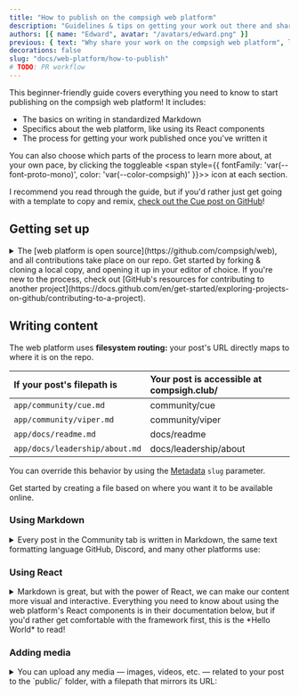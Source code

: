 ```yaml
---
title: "How to publish on the compsigh web platform"
description: "Guidelines & tips on getting your work out there and shared by the club"
authors: [{ name: "Edward", avatar: "/avatars/edward.png" }]
previous: { text: "Why share your work on the compsigh web platform", link: "/docs/web-platform/why-publish" }
decorations: false
slug: "docs/web-platform/how-to-publish"
# TODO: PR workflow
---
```


<Note>
This beginner-friendly guide covers everything you need to know to start publishing on the compsigh web platform! It includes:

- The basics on writing in standardized <CasePreserver>Markdown</CasePreserver>
- Specifics about the web platform, like using its <CasePreserver>React</CasePreserver> components
- The process for getting your work published once you've written it

You can also choose which parts of the process to learn more about, at your own pace, by clicking the toggleable <span style={{ fontFamily: 'var(--font-proto-mono)', color: 'var(--color-compsigh)' }}>&gt;</span> icon at each section.

I recommend you read through the guide, but if you'd rather just get going with a template to copy and remix, [check out the Cue post on GitHub](https://github.com/compsigh/web/blob/main/app/projects/cue.md?plain=1)!
</Note>

## Getting set up

<details>
<summary>The [web platform is open source](https://github.com/compsigh/web), and all contributions take place on our repo. Get started by forking & cloning a local copy, and opening it up in your editor of choice. If you're new to the process, check out [GitHub's resources for contributing to another project](https://docs.github.com/en/get-started/exploring-projects-on-github/contributing-to-a-project).</summary>

I personally edit all notes directly in <CasePreserver>VS Code</CasePreserver>. If the out-of-the-box experience feels too cluttered, check out [the setup I use](https://edward.so/notes/vs-code). There are tons of helpful VS Code extensions as well, even <CasePreserver>Grammarly</CasePreserver>!

Before we continue, you'll want to make sure you have [<CasePreserver>Node.js</CasePreserver>](https://nodejs.org) installed, at least version `v20.0.0`.

For Windows, I recommend following the prerequisites of [<CasePreserver>Microsoft</CasePreserver>'s guide to setting up <CasePreserver>WSL</CasePreserver> for <CasePreserver>Next.js</CasePreserver>](https://learn.microsoft.com/en-us/windows/dev-environment/javascript/nextjs-on-wsl).

Once you have <CasePreserver>Node.js</CasePreserver> installed, open a terminal session inside your cloned fork of the web platform and run `npm install` to install the dependencies.

Finally, run `npm run dev` and open `http://localhost:3000` in your browser to preview your changes (hit `^C` to stop it). I recommend having this up while you're writing so you can refresh the page and see how everything looks.
</details>

## Writing content

The web platform uses **filesystem routing:** your post's <CasePreserver>URL</CasePreserver> directly maps to where it is on the repo.

| If your post's filepath is | Your post is accessible at compsigh.club/ |
| :- | :- |
| `app/community/cue.md` | community/cue |
| `app/community/viper.md` | community/viper |
| `app/docs/readme.md` | docs/readme |
| `app/docs/leadership/about.md` | docs/leadership/about |

You can override this behavior by using the [Metadata](#metadata) `slug` parameter.

Get started by creating a file based on where you want it to be available online.

### Using Markdown

<details>
<summary>Every post in the Community tab is written in <CasePreserver>Markdown</CasePreserver>, the same text formatting language <CasePreserver>GitHub</CasePreserver>, <CasePreserver>Discord</CasePreserver>, and many other platforms use:</summary>

```markdown showLineNumbers title="example.md"
In a Markdown file, we can *italicize text* by putting one asterisk around it, or **bold text** by putting two asterisks around it.

We can also make lists:

- Item 1
- Item 2
- Item 3

Plus embed images, headings, and more.
```

This becomes:

<Playground>
  <div
    style={{
      alignSelf: 'flex-start',
      padding: '8px 32px'
    }}
  >
    <CasePreserver>
In a Markdown file, we can *italicize text* by putting one asterisk around it, or **bold text** by putting two asterisks around it.

We can also make lists:

- Item 1
- Item 2
- Item 3

Plus embed images, headings, and more.
    </CasePreserver>
  </div>
</Playground>

Check out the [<CasePreserver>Markdown</CasePreserver> guide](https://markdownguide.org) for more info on syntax and why it's a great, platform-independent language of choice.
</details>

### Using React

<details>
<summary><CasePreserver>Markdown</CasePreserver> is great, but with the power of <CasePreserver>React</CasePreserver>, we can make our content more visual and interactive. Everything you need to know about using the web platform's <CasePreserver>React</CasePreserver> components is in their documentation below, but if you'd rather get comfortable with the framework first, this is the *Hello World* to read!</summary>

[<CasePreserver>React</CasePreserver>](https://react.dev) is a <CasePreserver>JavaScript</CasePreserver> framework for crafting *composable* <CasePreserver>UI</CasePreserver>s. Before the "component era" of web development, developers had to manually place elements *on each page they appeared.* Can you imagine writing a sidebar 10+ times? <CasePreserver>React</CasePreserver> and other frameworks like it allow developers to "componentize" <CasePreserver>UI</CasePreserver> so that it can be reused across our application.

Let's take a look at a simplified example. You might have an application where each page greets the user:

<Grid columns={2}>
  ```html title="about.html"
  <h1>Hi there!</h1>
  <p>Welcome to the About page</p>
  ```
  ```html title="events.html"
  <h1>Hi there!</h1>
  <p>Welcome to the Events page</p>
  ```
</Grid>

What happens if you want to change the greeting, perhaps from "<CasePreserver>Hi there!</CasePreserver>" to "<CasePreserver>Hey!</CasePreserver>"? You'd have to update `about.html`, `events.html`, and every other page where that greeting exists.

Let's use the power of <CasePreserver>React</CasePreserver> to componentize the greeting:

```jsx showLineNumbers title="Greeting.jsx"
function Greeting() {
  return <h1>Hi there!</h1>
}
```

That's it — this is the *Hello World* of <CasePreserver>React</CasePreserver>! This looks very similar to <CasePreserver>HTML</CasePreserver>: it's called <CasePreserver>JSX</CasePreserver>, or "<CasePreserver>JavaScript XML</CasePreserver>".

**A <CasePreserver>React</CasePreserver> component is a function that returns JSX.**

Let's update our application to use our new `Greeting` component.

<Grid columns={2}>
  ```jsx title="about.jsx"
  <Greeting />
  <p>Welcome to the About page</p>
  ```
  ```jsx title="events.jsx"
  <Greeting />
  <p>Welcome to the Events page</p>
  ```
</Grid>

Note that if a <CasePreserver>React</CasePreserver> component doesn't take children (like how that `<p>` takes a string of text as a child), it can self-close, like in the example above.

Just like <CasePreserver>HTML</CasePreserver> elements can take attributes, so too can <CasePreserver>React</CasePreserver> components take "props": a set of key-value pairs that influences the look and/or behavior of the component.

For example, our greeting isn't very personal. Let's make it so:

```jsx showLineNumbers title="Greeting.jsx"
function Greeting(props) {
  return <h1>Hi {props.name}!</h1>
}
```

<Grid columns={2}>
  ```jsx title="events.jsx"
  <Greeting name="Edward" />
  <p>Welcome to the Events page</p>
  ```
  ```html title="events.html" caption="This is what gets rendered!"
  <h1>Hi Edward!</h1>
  <p>Welcome to the Events page</p>
  ```
</Grid>

I think that should be enough context for us here.

This mini intro was intentionally minimal — there is so much more to <CasePreserver>React</CasePreserver>, and I recommend [the <CasePreserver>React</CasePreserver> docs](https://react.dev) if you're interested in learning more. It's a good time to be a web dev. :)
</details>

### Adding media

<details>
<summary>You can upload any media — images, videos, etc. — related to your post to the `public/` folder, with a filepath that mirrors its URL:</summary>

| If your post is accessible at compsigh.club/ | Your post's media should be in |
| :- | :- |
| community/cue | `public/community/cue/` |
| community/viper | `public/community/viper/` |
| events/2024-08-30/compsigh-night | `public/events/2024-08-30/` |
| events/2024-08-30/compsigh-clone | `public/events/2024-08-30/` |

And so on.

Normally, media can be embedded in Markdown like so:

```markdown title="example.md"
![description of the image](/path/to/image.png)
```

On the web platform, we use a dedicated `Media` component, which auto-optimizes for performance, and also lets us add captions or links:

<Note>
`Media` is a React component. Everything you need to know to use it effectively is right here, but if you'd rather get comfortable with React first, check out the [Using React](#using-react) section above.
</Note>

Props:

- `src: string` <span style={{ color: 'red' }}>(required)</span><br />
A filepath, relative to the `public/` directory, to the image or video to embed
- `title: string` <span style={{ color: 'var(--color-light-50)' }}>(optional)</span><br />
A caption placed directly under the image
- `description: string | React.ReactElement` <span style={{ color: 'var(--color-light-50)' }}>(optional)</span><br />
A more subtle caption, if additional context would help
- `cta: string` <span style={{ color: 'var(--color-light-50)' }}>(optional)</span><br />
"Call to action"; displays under the title or description if present
- `link: string` <span style={{ color: 'var(--color-light-50)' }}>(optional)</span><br />
Clicking on the image, title, or `cta` will take the reader to this <CasePreserver>URL</CasePreserver>
- `alt: string` <span style={{ color: 'var(--color-light-50)' }}>(optional)</span><br />
A description of the media, for accessibility

Example:

```mdx showLineNumbers title="example.md"
<Media
  title="compsigh landing page"
  description="Work in progress on a new web platform for compsigh, the computer science club at the University of San Francisco"
  src="/docs/web-platform/compsigh-landing-page.mp4"
  link="https://compsigh.club"
  cta="View live demo"
/>
```

<Playground>
  <div style={{ padding: '0 32px' }}>
    <Media
      title="compsigh landing page"
      description="Work in progress on a new web platform for compsigh, the computer science club at the University of San Francisco"
      src="/docs/web-platform/compsigh-landing-page.mp4"
      link="https://compsigh.club"
      cta="View live demo"
    />
  </div>
</Playground>

<Note>
`Media` will only accept local files — that is, files that you add to the repo. Please avoid embedding external media or other kinds of third-party content (scripts, `<iframe>`s, etc.). Certain sources are acceptable; for example, your data vis project might use <CasePreserver>Tableau</CasePreserver>.
</Note>
</details>

### Showcasing code and examples

Markdown uses "code fences" — three backticks (\`\`\`) — around a snippet to render it as a code block. The web platform uses the `rehype-pretty-code` library for syntax highlighting. Check out [their documentation on meta strings](https://rehype-pretty.pages.dev/#meta-strings), which allow you to specify a language, file name, and highlight lines.

<details>
<summary>There is also a `Playground` component, which is good for interactive showcases or examples:</summary>

```mdx showLineNumbers title="example.md"
<Playground>
  This content is not editable
</Playground>
```

<Playground>
  This content is not editable
</Playground>

<Spacer size={16} />

```mdx showLineNumbers title="example.md"
<Playground editable>
  This content is editable *(click me!)*
</Playground>
```

<Playground editable>
  This content is editable *(click me!)*
</Playground>
</details>

### Writing multi-authored posts

<details>
<summary>You can add multiple authors to a post via [Metadata](#metadata). For these kinds of posts, it can help to know whose words you're reading. With `Mic`, you can indicate when you're "handing the mic" to a specific author:</summary>

```mdx showLineNumbers title="example.md"
<Mic name="Edward" avatar="/avatars/edward.png" />

what's good y'all?

here's Gursh with some insightful words

<Mic name="Gursh" avatar="/avatars/gursh.png" />

yo ✌🏽

Jet wsp

<Mic name="Jet" avatar="/avatars/jet.png" />

this page is getting kinda long bruh

lunch anyone?
```

<CasePreserver>
<Mic name="Edward" avatar="/avatars/edward.png" />

what's good y'all?

here's Gursh with some insightful words

<Mic name="Gursh" avatar="/avatars/gursh.png" />

yo ✌🏽

Jet wsp

<Mic name="Jet" avatar="/avatars/jet.png" />

this page is getting kinda long bruh

lunch anyone?
</CasePreserver>
</details>

### Displaying content side-by-side

<details>
<summary>The `Grid` component lets you split from the default single-column layout:</summary>

Say you have a screenshot from your phone. In the single-column layout, images are resized so that their width fills the page (`700px`), and their height is adjusted to maintain aspect ratio. That screenshot would be unpleasantly tall! With the `Grid` component, you can put it to the side of some text, which makes for a much better reading experience.

Props:

- `columns: number` <span style={{ color: 'var(--color-light-50)' }}>(optional)</span><br />
Divides all children of `Grid` by this number
- `columnSizeDistribution: string[]` <span style={{ color: 'var(--color-light-50)' }}>(optional)</span><br />
Override the default even-division behavior to create custom layouts like 1:2:1

<Note>
**Good to know:** `Grid` divides "top-level" children. This means if you want to treat a group of text as one, you'll want to wrap it with a parent element, such as a `<div>`.
</Note>

Example:

```mdx showLineNumbers title="example.md"
<Grid columns={2} columnSizeDistribution={["1fr", "3fr"]}>
  <Media src="/community/cue/invite-cards.mp4" />
  <div>
    We really liked the idea of invites, and we went all out, because why not?

    We produced a set of 50 *physical* invite cards, each with their own unique invite linked via QR code.

    Invites had conditions like `no-invite` (invited students can't also +1) to help us scale reasonably.

    We also gave these out at Destination USF.
  </div>
</Grid>
```

<Playground>
  <div style={{ padding: '16px 32px' }}>
    <Grid columns={2} columnSizeDistribution={["1fr", "3fr"]}>
      <Media src="/community/cue/invite-cards.mp4" />
      <div>
        <CasePreserver>
We really liked the idea of invites, and we went all out, because why not?

We produced a set of 50 *physical* invite cards, each with their own unique invite linked via QR code.

Invites had conditions like `no-invite` (invited students can't also +1) to help us scale reasonably.

We also gave these out at Destination USF.
        </CasePreserver>
      </div>
    </Grid>
  </div>
</Playground>
</details>

### Adding asides

<details>
<summary>Sometimes you have a good-to-know or by-the-way you want to add in without distracting the reader from the main content. In such cases you can use the `Note` component:</summary>

`Note` doesn't take any props; simply wrap your content with it:

```mdx showLineNumbers title="example.md"
<Note>
  compsigh is a social computer science club for meeting cool people & building cool things
</Note>
```

<Note>
  compsigh is a social computer science club for meeting cool people & building cool things
</Note>
</details>

### Adding vertical space

<details>
<summary>You can use `Spacer` to add breathing room to information-dense posts:</summary>

```mdx showLineNumbers title="example.md" caption="The units are in pixels"
These two paragraphs could use some space

<Spacer size={16} />

These two paragraphs could use some space
```

<Playground>
  These two paragraphs could use some space

  <Spacer size={16} />

  These two paragraphs could use some space
</Playground>
</details>

## Metadata

<details>
<summary>Each <CasePreserver>Markdown</CasePreserver> file has a metadata block — a series of key-value pairs — at the top of it, separated by three dashes. For the web platform, there are specific metadata fields that impact how content is presented.</summary>

Here's an example of a metadata block:

```markdown showLineNumbers {1-5} title="example.md"
---
title: "What can we do in a Markdown file?"
published: true
date: 2024-07-27
---

In a Markdown file, we can...
```

<Spacer size={8} />

Here are the required and optional fields you can use when writing posts on the web platform:

<Spacer size={8} />

### `title`

`string`

<p style={{color: 'red' }}>(Required)</p>

This will show up at the top of the page, in the Community tab, in search engines, and when you share a link to your post.

<Spacer size={16} />

### `description`

`string`

<p style={{color: 'red' }}>(Required)</p>

This doesn't show up on the page itself, but like `title`, is used in the Community tab, search engines, and elsewhere when shared.

<Spacer size={16} />

### `authors`

`{ name: string, avatar: string }[]`

<p style={{ color: 'var(--color-light-50)' }}>(Optional)</p>

This shows up at the top of the page, as well as in the Community tab.

- `name` can be whatever you want — *most put their <CasePreserver>Discord</CasePreserver> username to keep with the theme :)*
- `avatar` represents a filepath, relative to the `public/` directory, to the image displayed next to your name

```markdown showLineNumbers {4-7} title="community/cue.md"
---
title: "compsigh team project: Cue"
description: "A minimalist active recall study app focused on helping students ask the right questions. Transform your notes into actionable study cards for easy pasting back into Google Docs or Notion, or export to Anki."
authors: [
  { name: "Edward", avatar: "/avatars/edward.png" },
  { name: "Sanju", avatar: "/avatars/sanju.jpeg" }
]
og_image: "/og/cue.png"
---
```

<Spacer size={16} />

### `og_image`

`string`

<p style={{ color: 'var(--color-light-50)' }}>(Optional)</p>

<p style={{ color: 'var(--color-light-50)' }}>Default: generated based on `title` and `authors`</p>

"og" stands for opengraph, a standard for metadata across the Web. The `og_image` is a filepath, relative to the `public/` directory, to an image that'll be used when you share a link to your post (like the image on a <CasePreserver>Discord</CasePreserver> embed).

If you do upload one *(encouraged!)*, if possible, please ensure it is `1200 × 630` pixels. This is the standard and will guarantee your image looks good on all platforms (<CasePreserver>LinkedIn</CasePreserver>, <CasePreserver>Discord</CasePreserver>, <CasePreserver>Slack</CasePreserver>, <CasePreserver>Twitter</CasePreserver>, etc.).

<Spacer size={16} />

### `decorations`

`boolean`

<p style={{ color: 'var(--color-light-50)' }}>(Optional)</p>

<p style={{ color: 'var(--color-light-50)' }}>Default: `true`</p>

If you have a display of `1420px` or wider, you'll see the decorations strewn across the margins of the page. As fun as they are, I totally get it if you want to hide them, especially when sending to a potential employer. You can do so by specifying `decorations: false`.

<Spacer size={16} />

### `previous` / `next`

`{ text: string, link: string }`

<p style={{ color: 'var(--color-light-50)' }}>(Optional)</p>

If you're writing a series of posts (for example, clone workshop notes), this is a great way to link them together. It will display a link for each at the bottom of the page. An example from [compsigh leadership](/docs/leadership/about):

```markdown showLineNumbers {4,5} title="leadership/01-about.md"
---
title: "compsigh leadership"
description: "The mission & methods of club leadership"
previous: { text: "compsigh values", link: "/docs/values" }
next: { text: "Joining leadership", link: "/docs/leadership/joining" }
---
```

<Spacer size={16} />

### `slug`

`string`

<p style={{ color: 'var(--color-light-50)' }}>(Optional)</p>

<p style={{ color: 'var(--color-light-50)' }}>Default: based on the location of your file</p>

As mentioned in [Writing Content](#writing-content), the web platform uses **filesystem routing:** your post's <CasePreserver>URL</CasePreserver> directly maps to where it is on the repo.

If you want to bind your post to a route other than where your file is located, you can specify a `slug` relative to the root route (the `app/` directory).

An appropriate use case would be where you have an ordered list of posts for your compsigh clone workshop, structured like this:

- `events/my-workshop/01-getting-started.md`
- `events/my-workshop/02-installing.md`
- `events/my-workshop/03-building.md`

If the numbers help you stay organized in the repo, but you don't want them to show up in the <CasePreserver>URL</CasePreserver>, you can use `slug` to remove them:

```markdown showLineNumbers {3} title="events/my-workshop/01-getting-started.md"
---
title: "My workshop: Getting started"
slug: "events/my-workshop/getting-started"
---
```

</details>
